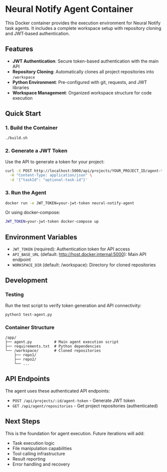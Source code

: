 # Neural Notify Agent Container

This Docker container provides the execution environment for Neural Notify task agents. It includes a complete workspace setup with repository cloning and JWT-based authentication.

## Features

- **JWT Authentication**: Secure token-based authentication with the main API
- **Repository Cloning**: Automatically clones all project repositories into `/workspace`
- **Python Environment**: Pre-configured with git, requests, and JWT libraries
- **Workspace Management**: Organized workspace structure for code execution

## Quick Start

### 1. Build the Container
```bash
./build.sh
```

### 2. Generate a JWT Token
Use the API to generate a token for your project:
```bash
curl -X POST http://localhost:5000/api/projects/YOUR_PROJECT_ID/agent-token \
  -H "Content-Type: application/json" \
  -d '{"taskId": "optional-task-id"}'
```

### 3. Run the Agent
```bash
docker run -e JWT_TOKEN=your-jwt-token neural-notify-agent
```

Or using docker-compose:
```bash
JWT_TOKEN=your-jwt-token docker-compose up
```

## Environment Variables

- `JWT_TOKEN` (required): Authentication token for API access
- `API_BASE_URL` (default: http://host.docker.internal:5000): Main API endpoint
- `WORKSPACE_DIR` (default: /workspace): Directory for cloned repositories

## Development

### Testing
Run the test script to verify token generation and API connectivity:
```bash
python3 test-agent.py
```

### Container Structure
```
/app/
├── agent.py          # Main agent execution script
├── requirements.txt  # Python dependencies
└── /workspace/       # Cloned repositories
    ├── repo1/
    ├── repo2/
    └── ...
```

## API Endpoints

The agent uses these authenticated API endpoints:

- `POST /api/projects/:id/agent-token` - Generate JWT token
- `GET /api/agent/repositories` - Get project repositories (authenticated)

## Next Steps

This is the foundation for agent execution. Future iterations will add:

- Task execution logic
- File manipulation capabilities
- Tool calling infrastructure
- Result reporting
- Error handling and recovery